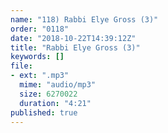 ```yaml
---
name: "118) Rabbi Elye Gross (3)"
order: "0118"
date: "2018-10-22T14:39:12Z"
title: "Rabbi Elye Gross (3)"
keywords: []
file:
- ext: ".mp3"
  mime: "audio/mp3"
  size: 6270022
  duration: "4:21"
published: true
---
```

